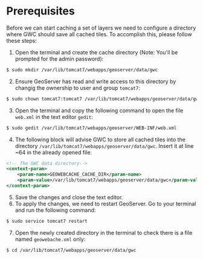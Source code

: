 # Prerequisites

Before we can start caching a set of layers we need to configure a directory
where GWC should save all cached tiles. To accomplish this, please follow these
steps:

1. Open the terminal and create the cache directory (Note: You'll be prompted
   for the admin password):
```bash
$ sudo mkdir /var/lib/tomcat7/webapps/geoserver/data/gwc
```
2. Ensure GeoServer has read and write access to this directory by changig the
   ownership to user and group `tomcat7`:
```bash
$ sudo chown tomcat7:tomcat7 /var/lib/tomcat7/webapps/geoserver/data/gwc
```
3. Open the terminal and copy the following command to open the file `web.xml`
   in the text editor `gedit`:
```bash
$ sudo gedit /var/lib/tomcat7/webapps/geoserver/WEB-INF/web.xml
```
4. The following block will advise GWC to store all cached tiles into the directory
   `/var/lib/tomcat7/webapps/geoserver/data/gwc`. Insert it at line ~64 in the
   already opened file.
```xml
<!-- The GWC data directory-->
<context-param>
    <param-name>GEOWEBCACHE_CACHE_DIR</param-name>
    <param-value>/var/lib/tomcat7/webapps/geoserver/data/gwc</param-value>
</context-param>
```
5. Save the changes and close the text editor.
6. To apply the changes, we need to restart GeoServer. Go to your terminal and
   run the following command:
```bash
$ sudo service tomcat7 restart
```
7. Open the newly created directory in the terminal to check there is a file
   named `geowebache.xml` only:
```bash
$ cd /var/lib/tomcat7/webapps/geoserver/data/gwc
```
